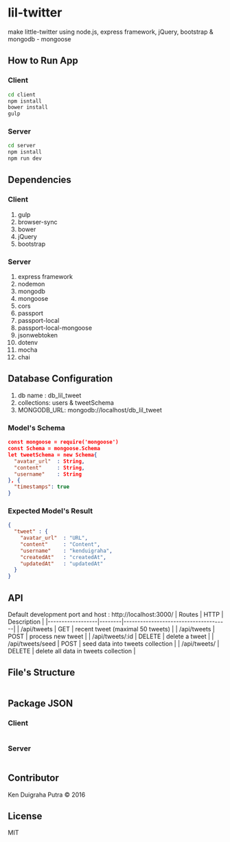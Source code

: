 # lil-twitter
make little-twitter using node.js, express framework, jQuery, bootstrap & mongodb - mongoose

## How to Run App
### Client
```sh
cd client
npm isntall
bower install
gulp
```

### Server
```sh
cd server
npm isntall
npm run dev
```

## Dependencies
### Client
1. gulp
2. browser-sync
3. bower
4. jQuery
5. bootstrap

### Server
1. express framework
2. nodemon
3. mongodb
4. mongoose
5. cors
6. passport
7. passport-local
8. passport-local-mongoose
9. jsonwebtoken
10. dotenv
11. mocha
12. chai

## Database Configuration
1. db name : db_lil_tweet
2. collections: users & tweetSchema
3. MONGODB_URL: mongodb://localhost/db_lil_tweet

### Model's Schema
```json
const mongoose = require('mongoose')
const Schema = mongoose.Schema
let tweetSchema = new Schema{
  "avatar_url"  : String,
  "content"     : String,
  "username"    : String
}, {
  "timestamps": true
}
```
### Expected Model's Result
```json
{
  "tweet" : {
    "avatar_url"  : "URL",
    "content"     : "Content",
    "username"    : "kenduigraha",
    "createdAt"   : "createdAt",
    "updatedAt"   : "updatedAt"
  }
}
```

## API
Default development port and host : http://localhost:3000/
| Routes           | HTTP   | Description                          |
|------------------|--------|--------------------------------------|
| /api/tweets      | GET    | recent tweet (maximal 50 tweets)     |
| /api/tweets      | POST   | process new tweet                    |
| /api/tweets/:id  | DELETE | delete a tweet                       |
| /api/tweets/seed | POST   | seed data into tweets collection     |
| /api/tweets/     | DELETE | delete all data in tweets collection |

## File's Structure
```json
```

## Package JSON
### Client
```json
```
### Server
```json
```

## Contributor
Ken Duigraha Putra &copy; 2016

## License
MIT
